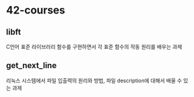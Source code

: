 # 42-courses

## libft
C언어 표준 라이브러리 함수를 구현하면서 각 표준 함수의 작동 원리를 배우는 과제

## get_next_line
리눅스 시스템에서 파일 입출력의 원리와 방법, 파일 description에 대해서 배울 수 있는 과제

